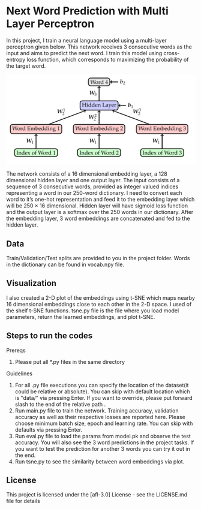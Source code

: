 # Next Word Prediction with Multi Layer Perceptron

In this project, I train a neural language model using a multi-layer perceptron given below. This network receives 3 consecutive words as the input and aims to predict the next word. I train this model using cross-entropy loss function, which corresponds to maximizing the probability of the target word.

![alt text](https://github.com/guraybaydur/next-word-prediction/blob/main/architecture.png)

The network consists of a 16 dimensional embedding layer, a 128 dimensional hidden layer and one output layer. The input consists of a sequence of 3 consecutive words, provided as integer valued indices representing a word in our 250-word dictionary. I need to convert each word to it’s one-hot representation and feed it to the embedding layer which will be 250 × 16 dimensional. Hidden layer will have sigmoid loss function and the output layer is a softmax over the 250 words in our dictionary. After the embedding layer, 3 word embeddings are concatenated and fed to the hidden layer.

## Data

Train/Validation/Test splits are provided to you in the project folder. Words in the dictionary can be found in vocab.npy file.

## Visualization

I also created a 2-D plot of the embeddings using t-SNE which maps nearby 16 dimensional embeddings close to each other in the 2-D space. I used of the shelf t-SNE functions. tsne.py file is the file where you load model parameters, return the learned embeddings, and plot t-SNE. 

## Steps to run the codes

Prereqs
1) Please put all *.py files in the same directory

Guidelines
1) For all .py file executions you can specify the location of the dataset(it could be relative or absolute). You can skip with default location which is "data/" via pressing Enter. If you want to override, please put forward slash to the end of the relative path .
2) Run main.py file to train the network. Training accuracy, validation accuracy as well as their respective losses are reported here. Please choose minimum batch size, epoch and learning rate. You can skip with defaults via pressing Enter.
3) Run eval.py file to load the params from model.pk and observe the test accuracy. You will also see the 3 word predictions in the project tasks. If you want to test the prediction for another 3 words you can try it out in the end.
4) Run tsne.py to see the similarity between word embeddings via plot.


## License

This project is licensed under the [afl-3.0] License - see the LICENSE.md file for details


